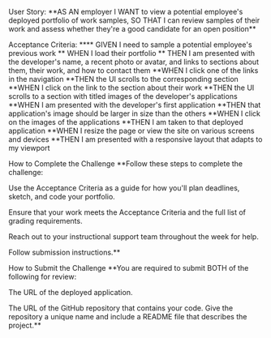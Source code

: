User Story:
\*\*AS AN employer
I WANT to view a potential employee's deployed portfolio of work samples, SO THAT I can review samples of their work and assess whether they're a good candidate for an open position\*\*

Acceptance Criteria:
\*\*** GIVEN I need to sample a potential employee's previous work
** WHEN I load their portfolio
** THEN I am presented with the developer's name, a recent photo or avatar, and links to sections about them, their work, and how to contact them
**WHEN I click one of the links in the navigation
**THEN the UI scrolls to the corresponding section
**WHEN I click on the link to the section about their work
**THEN the UI scrolls to a section with titled images of the developer's applications
**WHEN I am presented with the developer's first application
**THEN that application's image should be larger in size than the others
**WHEN I click on the images of the applications
**THEN I am taken to that deployed application
**WHEN I resize the page or view the site on various screens and devices
\*\*THEN I am presented with a responsive layout that adapts to my viewport

How to Complete the Challenge
\*\*Follow these steps to complete the challenge:

Use the Acceptance Criteria as a guide for how you'll plan deadlines, sketch, and code your portfolio.

Ensure that your work meets the Acceptance Criteria and the full list of grading requirements.

Reach out to your instructional support team throughout the week for help.

Follow submission instructions.\*\*

How to Submit the Challenge
\*\*You are required to submit BOTH of the following for review:

The URL of the deployed application.

The URL of the GitHub repository that contains your code. Give the repository a unique name and include a README file that describes the project.\*\*
